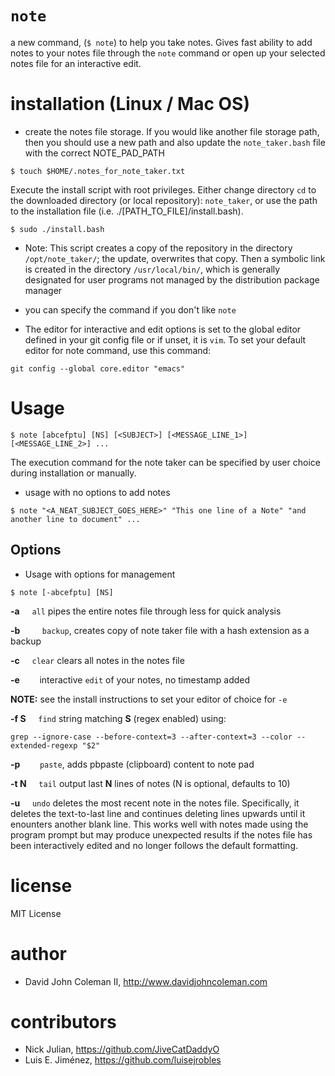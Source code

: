 # `note`

a new command, (`$ note`) to help you take notes. Gives fast ability to add notes to your
notes file through the `note` command or open up your selected notes file for an interactive edit.

# installation (Linux / Mac OS)

* create the notes file storage. If you would like another file storage path, then
you should use a new path and also update the `note_taker.bash` file with the correct
NOTE_PAD_PATH

```
$ touch $HOME/.notes_for_note_taker.txt
```

Execute the install script with root privileges. Either change directory `cd`
to the downloaded directory (or local repository): `note_taker`, or use the
path to the installation file (i.e. ./[PATH_TO_FILE]/install.bash).

```
$ sudo ./install.bash
```

- Note: This script creates a copy of the repository in the directory
`/opt/note_taker/`; the update, overwrites that copy. Then a symbolic link
is created in the directory `/usr/local/bin/`, which is generally
designated for user programs not managed by the distribution package manager

- you can specify the command if you don't like `note`

- The editor for interactive and edit options is set to the global editor defined in your
git config file or if unset, it is `vim`. To set your default editor for note command,
use this command:

```
git config --global core.editor "emacs"
```

# Usage

```
$ note [abcefptu] [NS] [<SUBJECT>] [<MESSAGE_LINE_1>] [<MESSAGE_LINE_2>] ...
```

The execution command for the note taker can be specified by user choice during installation or manually.

- usage with no options to add notes

```
$ note "<A_NEAT_SUBJECT_GOES_HERE>" "This one line of a Note" "and another line to document" ...
```

## Options

- Usage with options for management

```
$ note [-abcefptu] [NS]
```

**\-a** &nbsp;&nbsp;&nbsp;
`all` pipes the entire notes file through less for quick analysis

**\-b** &nbsp;&nbsp;&nbsp;&nbsp;&nbsp;&nbsp;&nbsp;
`backup`, creates copy of note taker file with a hash extension as a backup

**\-c** &nbsp;&nbsp;&nbsp;
`clear` clears all notes in the notes file

**\-e** &nbsp;&nbsp;&nbsp;&nbsp;&nbsp;&nbsp;
interactive `edit` of your notes, no timestamp added

**NOTE:** see the install instructions to set your editor of choice for `-e`

**\-f S** &nbsp;&nbsp;&nbsp;
`find` string matching **S** (regex enabled) using:

```
grep --ignore-case --before-context=3 --after-context=3 --color --extended-regexp "$2"
```

**\-p** &nbsp;&nbsp;&nbsp;&nbsp;&nbsp;&nbsp;
`paste`, adds pbpaste (clipboard) content to note pad

**\-t N** &nbsp;&nbsp;&nbsp;
`tail` output last **N** lines of notes (N is optional, defaults to 10)

**\-u** &nbsp;&nbsp;&nbsp;
`undo` deletes the most recent note in the notes file. Specifically, it deletes the
text-to-last line and continues deleting lines upwards until it enounters another blank
line. This works well with notes made using the program prompt but may produce unexpected
results if the notes file has been interactively edited and no longer follows the default
formatting.

# license

MIT License

# author

- David John Coleman II, http://www.davidjohncoleman.com

# contributors

- Nick Julian, https://github.com/JiveCatDaddyO
- Luis E. Jiménez, https://github.com/luisejrobles
